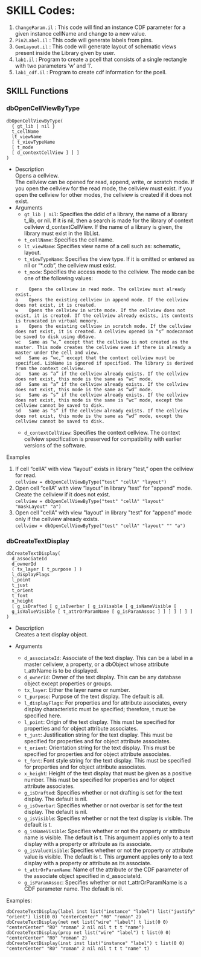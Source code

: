 # SKILL Codes:
1. `ChangeParam.il` : This code will find an instance CDF parameter for a given instance cellName and change to a new value.
2. `Pin2Label.il`   : This code will generate labels from pins.
3. `GenLayout.il`   : This code will generate layout of schematic views present inside the Library given by user.
4. `lab1.il`        : Program to create a pcell that consists of a single rectangle with two parameters ‘w’ and ‘l’.
5. `lab1_cdf.il`    : Program to create cdf information for the pcell.

## SKILL Functions

### dbOpenCellViewByType
```
dbOpenCellViewByType(
  { gt_lib | nil }
  t_cellName
  lt_viewName
  [ t_viewTypeName
  [ t_mode
  [ d_contextCellView ] ] ]
)
```
- Description  
Opens a cellview.  
The cellview can be opened for read, append, write, or scratch mode. If you open the cellview for the read mode, the cellview must exist. if you open the cellview for other modes, the cellview is created if it does not exist.  
- Arguments  
  - `gt_lib | nil`: Specifies the ddId of a library, the name of a library t_lib, or nil. If it is nil, then a search is made for the library of context cellview d_contextCellView. If the name of a library is given, the library must exist in the libList.  
  - `t_cellName`: Specifies the cell name.  
  - `lt_viewName`: Specifies view name of a cell such as: schematic, layout.  
  - `t_viewTypeName`: Specifies the view type. If it is omitted or entered as nil or “*.cdb”, the cellview must exist.  
  - `t_mode`: Specifies the access mode to the cellview. The mode can be one of the following values:  
  ```
  r    Opens the cellview in read mode. The cellview must already exist.
  a    Opens the existing cellview in append mode. If the cellview does not exist, it is created.
  w    Opens the cellview in write mode. If the cellview does not exist, it is created. If the cellview already exists, its contents is truncated in virtual memory.
  s    Opens the existing cellview in scratch mode. If the cellview does not exist, it is created. A cellview opened in “s” modecannot be saved to disk using dbSave.
  wc   Same as “w,” except that the cellview is not created as the master. This mode creates the cellview even if there is already a master under the cell and view.
  wd   Same as “wc,” except that the context cellview must be specified. LibName is ignored if specified. The library is derived from the context cellview.
  ac   Same as “a” if the cellview already exists. If the cellview does not exist, this mode is the same as “wc” mode.
  ad   Same as “a” if the cellview already exists. If the cellview does not exist, this mode is the same as “wd” mode.
  sc   Same as “s” if the cellview already exists. If the cellview does not exist, this mode is the same is “wc” mode, except the cellview cannot be saved to disk.
  sd   Same as “s” if the cellview already exists. If the cellview does not exist, this mode is the same as “wd” mode, except the cellview cannot be saved to disk.
  ```
  - `d_contextCellView`: Specifies the context cellview. The context cellview specification is preserved for compatibility with earlier versions of the software.  

Examples  
1. If cell “cellA” with view “layout” exists in library “test,” open the cellview for read.  
```cellview = dbOpenCellViewByType(“test” "cellA" "layout")```  
2. Open cell “cellA” with view “layout” in library “test” for "append" mode. Create the cellview if it does not exist.  
```cellview = dbOpenCellViewByType("test" "cellA" "layout" "maskLayout" "a")```  
3. Open cell "cellA" with view "layout" in library "test" for "append" mode only if the cellview already exists.  
```cellview = dbOpenCellViewByType("test" "cellA" "layout" "" "a")```

### dbCreateTextDisplay
```
dbCreateTextDisplay(
  d_associateId
  d_ownerId
  ( tx_layer [ t_purpose ] )
  l_displayFlags
  l_point
  t_just
  t_orient
  t_font
  x_height
  [ g_isDrafted [ g_isOverbar [ g_isVisable [ g_isNameVisible [
  g_isValueVisible [ t_attrOrParamName [ g_isParamAssoc ] ] ] ] ] ] ]
)
```
- Description  
Creates a text display object.

- Arguments  
  - `d_associateId`: Associate of the text display. This can be a label in a master cellview, a property, or a dbObject whose attribute t_attrName is to be displayed.
  - `d_ownerId`: Owner of the text display. This can be any database object except properties or groups.
  - `tx_layer`: Either the layer name or number.
  - `t_purpose`: Purpose of the text display. The default is all.
  - `l_displayFlags`: For properties and for attribute associates, every display characteristic must be specified; therefore, t must be specified here.
  - `l_point`: Origin of the text display. This must be specified for properties and for object attribute associates.  
  - `t_just`:  Justification string for the text display. This must be specified for properties and for object attribute associates.
  - `t_orient`: Orientation string for the text display. This must be specified for properties and for object attribute associates.
  - `t_font`: Font style string for the text display. This must be specified for properties and for object attribute associates.
  - `x_height`: Height of the text display that must be given as a positive number. This must be specified for properties and for object attribute associates.
  - `g_isDrafted`: Specifies whether or not drafting is set for the text display. The default is nil.
  - `g_isOverbar`: Specifies whether or not overbar is set for the text display. The default is nil.
  - `g_isVisible`: Specifies whether or not the text display is visible. The default is t.
  - `g_isNameVisible`: Specifies whether or not the property or attribute name is visible. The default is t. This argument applies only to a text display with a property or attribute as its associate. 
  - `g_isValueVisible`: Specifies whether or not the property or attribute value is visible. The default is t. This argument applies only to a text display with a property or attribute as its associate.
  - `t_attrOrParamName`: Name of the attribute or the CDF parameter of the associate object specified in d_associateId.
  - `g_isParamAssoc`: Specifies whether or not t_attrOrParamName is a CDF parameter name. The default is nil.

Examples:
```
dbCreateTextDisplay(label inst list("instance" "label") list("justify" "orient") list(0 0) "centerCenter" "R0" "roman" 2)
dbCreateTextDisplay(net net list("wire" "label") t list(0 0) "centerCenter" "R0" "roman" 2 nil nil t t t "name")
dbCreateTextDisplay(prop net list("wire" "label") t list(0 0) "centerCenter" "R0" "roman" 2)
dbCreateTextDisplay(inst inst list("instance" "label") t list(0 0) "centerCenter" "R0" "roman" 2 nil nil t t t "name" t)
```




 



